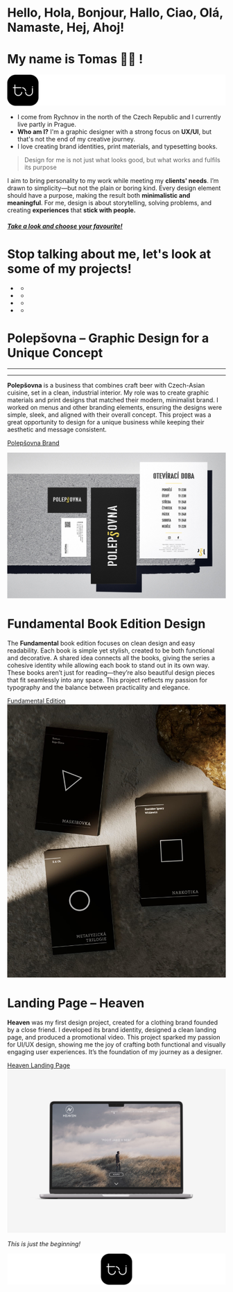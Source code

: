 # **Hello**, Hola, Bonjour, Hallo, Ciao, Olá, Namaste, Hej, Ahoj!


# **My name is Tomas** 🙋🏽 !
 


![](/02_first_impressions/Images/Logo_tj_width.jpg)
- I come from Rychnov in the north of the Czech Republic and I currently live partly in Prague. 
- **Who am I?** I'm a graphic designer with a strong focus on **UX/UI**, but that's not the end of my creative journey.
- I love creating brand identities, print materials, and typesetting books. 

 
 >Design for me is not just what looks good, but what works and fulfils its purpose
 
 
 
 
 
I aim to bring personality to my work while meeting my **clients' needs**. I’m drawn to simplicity—but not the plain or boring kind. Every design element should have a purpose, making the result both **minimalistic and meaningful**. For me, design is about storytelling, solving problems, and creating **experiences** that **stick with people.**
##### **[Take a look and choose your favourite!](https://tomasjindrak.myportfolio.com/work)**
   
    
# **Stop talking about me, let's look at some of my projects!**
*  *
*  *
*  *
*  *
# **Polepšovna – Graphic Design for a Unique Concept**
**  **
**  **
        
**Polepšovna** is a business that combines craft beer with Czech-Asian cuisine, set in a clean, industrial interior. My role was to create graphic materials and print designs that matched their modern, minimalist brand. I worked on menus and other branding elements, ensuring the designs were simple, sleek, and aligned with their overall concept. This project was a great opportunity to design for a unique business while keeping their aesthetic and message consistent.  

[Polepšovna Brand](https://tomasjindrak.myportfolio.com/polepsovna-brand)

![Polepšovna_mockup](/02_first_impressions/Images/Polepsovna_img.jpg)

# **Fundamental Book Edition Design**  
The **Fundamental** book edition focuses on clean design and easy readability. Each book is simple yet stylish, created to be both functional and decorative. A shared idea connects all the books, giving the series a cohesive identity while allowing each book to stand out in its own way. These books aren’t just for reading—they’re also beautiful design pieces that fit seamlessly into any space. This project reflects my passion for typography and the balance between practicality and elegance.  

[Fundamental Edition](https://tomasjindrak.myportfolio.com/navrh-edice-fundamental)
![Fundamental edition](/02_first_impressions/Images/Fundamental.JPG)

# **Landing Page – Heaven**  

**Heaven** was my first design project, created for a clothing brand founded by a close friend. I developed its brand identity, designed a clean landing page, and produced a promotional video. This project sparked my passion for UI/UX design, showing me the joy of crafting both functional and visually engaging user experiences. It’s the foundation of my journey as a designer.  

[Heaven Landing Page](https://tomasjindrak.myportfolio.com/landing-page-heaven)
![Heaven landing page mockup](/02_first_impressions/Images/HEAVEN_MOCKUP.jpg)


_This is just the beginning!_

![](/02_first_impressions/Images/Logot_tj_middle.jpg)
